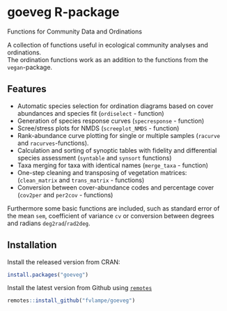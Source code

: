 # goeveg R-package
Functions for Community Data and Ordinations

A collection of functions useful in ecological community analyses and ordinations.\
The ordination functions work as an addition to the functions from the `vegan`-package. 

## Features

* Automatic species selection for ordination diagrams based on cover abundances and species fit (`ordiselect` - function)
* Generation of species response curves (`specresponse` - function)
* Scree/stress plots for NMDS (`screeplot_NMDS` - function)
* Rank-abundance curve plotting for single or multiple samples (`racurve` and `racurves`-functions).
* Calculation and sorting of synoptic tables with fidelity and differential species assessment (`syntable` and `synsort` functions)
* Taxa merging for taxa with identical names (`merge_taxa` - function)
* One-step cleaning and transposing of vegetation matrices: (`clean_matrix` and `trans_matrix` - functions)
* Conversion between cover-abundance codes and percentage cover (`cov2per` and `per2cov` - functions)

Furthermore some basic functions are included, such as standard error of the mean `sem`, coefficient of variance `cv` or conversion between degrees and radians `deg2rad`/`rad2deg`.


## Installation

Install the released version from CRAN:

``` r
install.packages("goeveg")
```

Install the latest version from Github using [`remotes`](https://github.com/r-lib/remotes)

``` r
remotes::install_github("fvlampe/goeveg")
```
